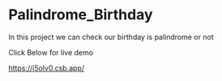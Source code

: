 # Palindrome_Birthday
In this project we can check our birthday is palindrome or not

Click Below for live demo

https://j5olv0.csb.app/
